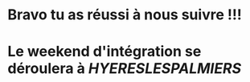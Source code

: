 # Bravo tu as réussi à nous suivre !!! 

Le weekend d'intégration se déroulera à _**HYERESLESPALMIERS**_
==========================
